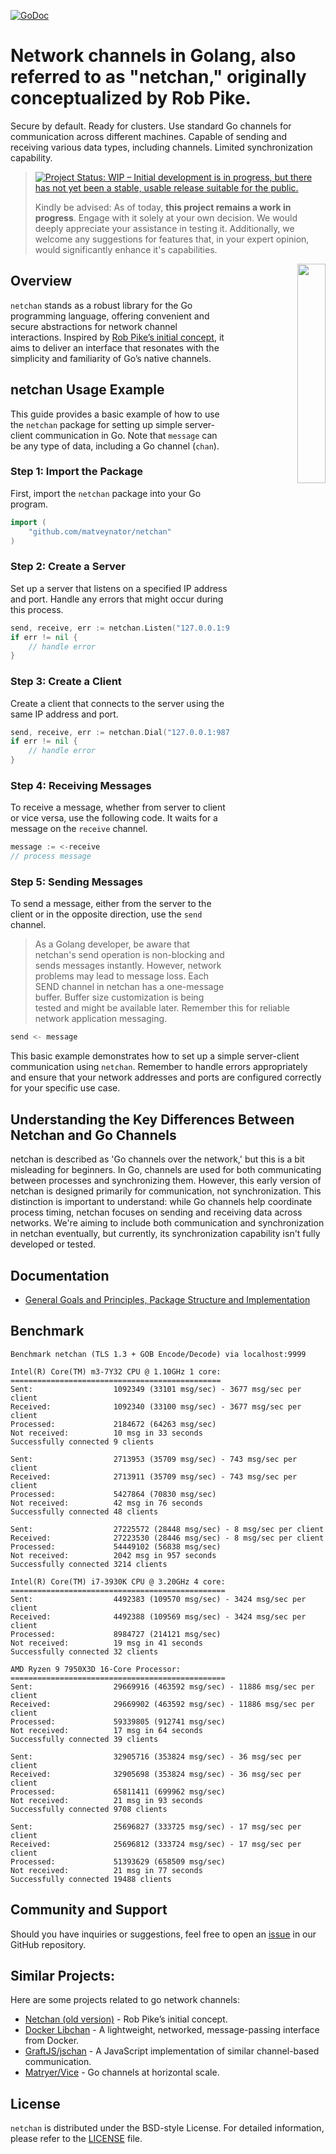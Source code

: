 [![GoDoc](https://godoc.org/github.com/matveynator/netchan?status.svg)](https://godoc.org/github.com/matveynator/netchan?flush=1) 



# Network channels in Golang, also referred to as "netchan," originally conceptualized by Rob Pike. 
Secure by default. Ready for clusters. Use standard Go channels for communication across different machines. Capable of sending and receiving various data types, including channels. Limited synchronization capability.

> [![Project Status: WIP – Initial development is in progress, but there has not yet been a stable, usable release suitable for the public.](https://www.repostatus.org/badges/latest/wip.svg)](https://www.repostatus.org/#wip)
>
> Kindly be advised: As of today, **this project remains a work in progress**. Engage with it solely at your own decision. We would deeply appreciate your assistance in testing it. Additionally, we welcome any suggestions for features that, in your expert opinion, would significantly enhance it's capabilities.

<p align="right">
<img align="right" property="og:image" src="https://repository-images.githubusercontent.com/710838463/86ad7361-2608-4a70-9197-e66883eb9914" width="30%">
</p>

## Overview
`netchan` stands as a robust library for the Go programming language, offering convenient and secure abstractions for network channel interactions. Inspired by [Rob Pike’s initial concept](https://github.com/matveynator/netchan-old), it aims to deliver an interface that resonates with the simplicity and familiarity of Go’s native channels.

## netchan Usage Example

This guide provides a basic example of how to use the `netchan` package for setting up simple server-client communication in Go. Note that `message` can be any type of data, including a Go channel (`chan`).

### Step 1: Import the Package
First, import the `netchan` package into your Go program.

```go
import (
    "github.com/matveynator/netchan"
)
```

### Step 2: Create a Server
Set up a server that listens on a specified IP address and port. Handle any errors that might occur during this process.

```go
send, receive, err := netchan.Listen("127.0.0.1:9876")
if err != nil {
    // handle error
}
```

### Step 3: Create a Client
Create a client that connects to the server using the same IP address and port.

```go
send, receive, err := netchan.Dial("127.0.0.1:9876")
if err != nil {
    // handle error
}
```

### Step 4: Receiving Messages
To receive a message, whether from server to client or vice versa, use the following code. It waits for a message on the `receive` channel.

```go
message := <-receive
// process message
```

### Step 5: Sending Messages
To send a message, either from the server to the client or in the opposite direction, use the `send` channel.

> As a Golang developer, be aware that netchan's send operation is non-blocking and sends messages instantly. However, network problems may lead to message loss. Each SEND channel in netchan has a one-message buffer. Buffer size customization is being tested and might be available later. Remember this for reliable network application messaging.

```go
send <- message
```

This basic example demonstrates how to set up a simple server-client communication using `netchan`. Remember to handle errors appropriately and ensure that your network addresses and ports are configured correctly for your specific use case.

## Understanding the Key Differences Between Netchan and Go Channels

netchan is  described as 'Go channels over the network,' but this is a bit misleading for beginners. In Go, channels are used for both communicating between processes and synchronizing them. However, this early version of netchan is designed primarily for communication, not synchronization. This distinction is important to understand: while Go channels help coordinate process timing, netchan focuses on sending and receiving data across networks. We're aiming to include both communication and synchronization in netchan eventually, but currently, its synchronization capability isn't fully developed or tested.

## Documentation
- [General Goals and Principles, Package Structure and Implementation](wiki/README.md)

## Benchmark 

```
Benchmark netchan (TLS 1.3 + GOB Encode/Decode) via localhost:9999

Intel(R) Core(TM) m3-7Y32 CPU @ 1.10GHz 1 core:
===============================================
Sent:                  1092349 (33101 msg/sec) - 3677 msg/sec per client
Received:              1092340 (33100 msg/sec) - 3677 msg/sec per client
Processed:             2184672 (64263 msg/sec)
Not received:          10 msg in 33 seconds
Successfully connected 9 clients

Sent:                  2713953 (35709 msg/sec) - 743 msg/sec per client
Received:              2713911 (35709 msg/sec) - 743 msg/sec per client
Processed:             5427864 (70830 msg/sec)
Not received:          42 msg in 76 seconds
Successfully connected 48 clients

Sent:                  27225572 (28448 msg/sec) - 8 msg/sec per client
Received:              27223530 (28446 msg/sec) - 8 msg/sec per client
Processed:             54449102 (56838 msg/sec)
Not received:          2042 msg in 957 seconds
Successfully connected 3214 clients

Intel(R) Core(TM) i7-3930K CPU @ 3.20GHz 4 core:
================================================
Sent:                  4492383 (109570 msg/sec) - 3424 msg/sec per client
Received:              4492388 (109569 msg/sec) - 3424 msg/sec per client
Processed:             8984727 (214121 msg/sec)
Not received:          19 msg in 41 seconds
Successfully connected 32 clients

AMD Ryzen 9 7950X3D 16-Core Processor:
================================================
Sent:                  29669916 (463592 msg/sec) - 11886 msg/sec per client
Received:              29669902 (463592 msg/sec) - 11886 msg/sec per client
Processed:             59339805 (912741 msg/sec)
Not received:          17 msg in 64 seconds
Successfully connected 39 clients

Sent:                  32905716 (353824 msg/sec) - 36 msg/sec per client
Received:              32905698 (353824 msg/sec) - 36 msg/sec per client
Processed:             65811411 (699962 msg/sec)
Not received:          21 msg in 93 seconds
Successfully connected 9708 clients

Sent:                  25696827 (333725 msg/sec) - 17 msg/sec per client
Received:              25696812 (333724 msg/sec) - 17 msg/sec per client
Processed:             51393629 (658509 msg/sec)
Not received:          21 msg in 77 seconds
Successfully connected 19488 clients
```

## Community and Support
  Should you have inquiries or suggestions, feel free to open an [issue](https://github.com/matveynator/netchan/issues) in our GitHub repository.

## Similar Projects:

Here are some projects related to go network channels:

- [Netchan (old version)](https://github.com/matveynator/netchan-old) - Rob Pike’s initial concept.
- [Docker Libchan](https://github.com/docker/libchan) - A lightweight, networked, message-passing interface from Docker.
- [GraftJS/jschan](https://github.com/GraftJS/jschan) - A JavaScript implementation of similar channel-based communication.
- [Matryer/Vice](https://github.com/matryer/vice) - Go channels at horizontal scale.


## License
  `netchan` is distributed under the BSD-style License. For detailed information, please refer to the [LICENSE](https://github.com/matveynator/netchan/blob/master/LICENSE) file.

